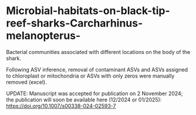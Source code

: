 # Microbial-habitats-on-black-tip-reef-sharks-Carcharhinus-melanopterus-
Bacterial communities associated with different locations on the body of the shark.

Following ASV inference, removal of contaminant ASVs and ASVs assigned to chloroplast or mitochondria or ASVs with only zeros were manually removed (excel). 

UPDATE: Manuscript was accepted for publication on 2 November 2024; the publication will soon be available here (12/2024 or 01/2025): https://doi.org/10.1007/s00338-024-02593-7 
